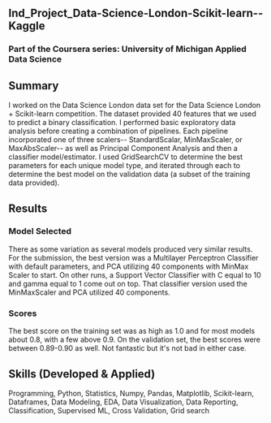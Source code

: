 ## Ind_Project_Data-Science-London-Scikit-learn--Kaggle
### Part of the Coursera series: University of Michigan Applied Data Science
    
## Summary
I worked on the Data Science London data set for the Data Science London + Scikit-learn competition.  The dataset provided 40 features that we used to predict a binary classification.  I performed basic exploratory data analysis before creating a combination of pipelines.  Each pipeline incorporated one of three scalers-- StandardScalar, MinMaxScaler, or MaxAbsScaler-- as well as Principal Component Analysis and then a classifier model/estimator.  I used GridSearchCV to determine the best parameters for each unique model type, and iterated through each to determine the best model on the validation data (a subset of the training data provided).  

## Results
### Model Selected
There as some variation as several models produced very similar results.  For the submission, the best version was a Multilayer Perceptron Classifier with default parameters, and PCA utilizing 40 components with MinMax Scaler to start. On other runs, a Support Vector Classifier with C equal to 10 and gamma equal to 1 come out on top. That classifier version used the MinMaxScaler and PCA utilized 40 components. 

### Scores
The best score on the training set was as high as 1.0 and for most models about 0.8, with a few above 0.9.  On the validation set, the best scores were between 0.89-0.90 as well. Not fantastic but it's not bad in either case.

## Skills (Developed & Applied)
Programming, Python, Statistics, Numpy, Pandas, Matplotlib, Scikit-learn, Dataframes, Data Modeling, EDA, Data Visualization, Data Reporting, Classification, Supervised ML, Cross Validation, Grid search
